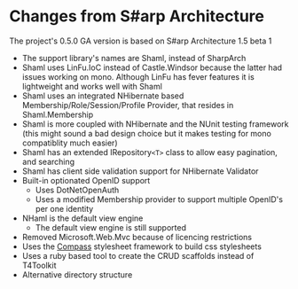 # Changes from S#arp Architecture #

The project's 0.5.0 GA version is based on S#arp Architecture 1.5 beta 1

  * The support library's names are Shaml, instead of SharpArch
  * Shaml uses LinFu.IoC instead of Castle.Windsor because the latter had issues working on mono. Although LinFu has fever features it is lightweight and works well with Shaml
  * Shaml uses an integrated NHibernate based Membership/Role/Session/Profile Provider, that resides in Shaml.Membership
  * Shaml is more coupled with NHibernate and the NUnit testing framework (this might sound a bad design choice but it makes testing for mono compatiblity much easier)
  * Shaml has an extended IRepository`<T>` class to allow easy pagination, and searching
  * Shaml has client side validation support for NHibernate Validator
  * Built-in optionated OpenID support
    * Uses DotNetOpenAuth
    * Uses a modified Membership provider to support multiple OpenID's per one identity
  * NHaml is the default view engine
    * The default view engine is still supported
  * Removed Microsoft.Web.Mvc because of licencing restrictions
  * Uses the [Compass](http://compass-style.org) stylesheet framework to build css stylesheets
  * Uses a ruby based tool to create the CRUD scaffolds instead of T4Toolkit
  * Alternative directory structure